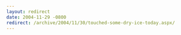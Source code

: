```yaml
---
layout: redirect
date: 2004-11-29 -0800
redirect: /archive/2004/11/30/touched-some-dry-ice-today.aspx/
---
```

